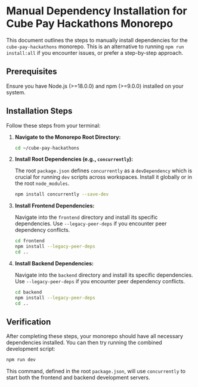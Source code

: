 # Manual Dependency Installation for Cube Pay Hackathons Monorepo

This document outlines the steps to manually install dependencies for the `cube-pay-hackathons` monorepo. This is an alternative to running `npm run install:all` if you encounter issues, or prefer a step-by-step approach.

## Prerequisites

Ensure you have Node.js (>=18.0.0) and npm (>=9.0.0) installed on your system.

## Installation Steps

Follow these steps from your terminal:

1.  **Navigate to the Monorepo Root Directory:**

    ```bash
    cd ~/cube-pay-hackathons
    ```

2.  **Install Root Dependencies (e.g., `concurrently`):**

    The root `package.json` defines `concurrently` as a `devDependency` which is crucial for running `dev` scripts across workspaces. Install it globally or in the root `node_modules`.

    ```bash
    npm install concurrently --save-dev
    ```

3.  **Install Frontend Dependencies:**

    Navigate into the `frontend` directory and install its specific dependencies. Use `--legacy-peer-deps` if you encounter peer dependency conflicts.

    ```bash
    cd frontend
    npm install --legacy-peer-deps
    cd ..
    ```

4.  **Install Backend Dependencies:**

    Navigate into the `backend` directory and install its specific dependencies. Use `--legacy-peer-deps` if you encounter peer dependency conflicts.

    ```bash
    cd backend
    npm install --legacy-peer-deps
    cd ..
    ```

## Verification

After completing these steps, your monorepo should have all necessary dependencies installed. You can then try running the combined development script:

```bash
npm run dev
```

This command, defined in the root `package.json`, will use `concurrently` to start both the frontend and backend development servers.

